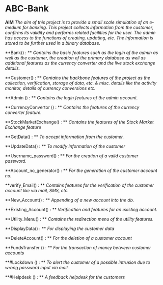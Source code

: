# ABC-Bank

**AIM**				*The aim of this project is to provide a small scale simulation of an  e-medium for banking. 
				This project collects  information from the customer, confirms its validity and performs related facilities for
				the user. The admin has access to the functions of creating, updating, etc. The information is stored  to be 
				further used in a binary database.*
	
	
	
	
	
	
    
**Bank()  :  **            		        *Contains the basic features such as the login of the admin as well as the customer,
                         		the creation of  the primary database as well as additional features as the 
                         		currency converter and the live stock exchange details.*
                            
**Customer()  :  **                      *Contains the backbone features of the project as the collection, verification,
                                storage of data, etc. & misc. details like the activity monitor, 
                                details of currency conversions etc.*



**Admin ()  :  **				          	*Contains the login features of the admin account.*

                            
**CurrencyConvertor ()  :  **		        *Contains the features of the currency converter feature.*
                            
**StockMarketExchange()  :  **	            *Contains the features of the Stock Market Exchange feature*
 
**GetData()  :  **				            *To accept information from the customer.*

**UpdateData()  :  **			            *To modify information of the customer*

**Username_password()  :  **	                *For the creation of a valid customer password.*

**Account_no_generator()  :  **	            *For the generation of the customer account no.*

**verify_Email()  :  **			            *Contains features for the verification of the customer account like via mail, SMS, etc.*

**New_Account()  :  **			            *Appending of a new account into the db.*

**Existing_Account()  :  **	                *Verification and features for an existing	account.*


**Utility_Menu()  :  **			            *Contains the  redirection menu of the utility features.*
                          
**DisplayData()  :  **				        *For displaying the customer	data*

**DeleteAccount()  :  **			            *For the deletion of a customer account*

**FundsTransfer ()  :  **				    *For the transaction of money between customer	accounts*

**#Lockdown ()  :  **			            *To alert the customer of a possible intrusion due to wrong password input via mail.*

**#Helpdesk ()  :  **					    *A feedback helpdesk for	the customers*


